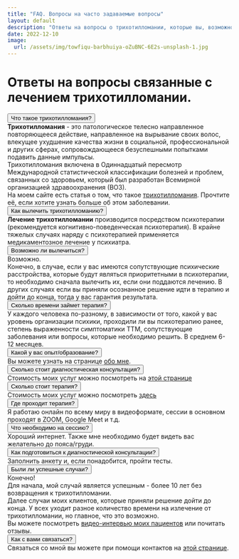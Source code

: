 ```yaml
---
title: "FAQ. Вопросы на часто задаваемые вопросы"
layout: default
description: "Ответы на вопросы о трихотилломании, которые вы, возможно, хотели бы задать"
date: 2022-12-10
image:
  url: /assets/img/towfiqu-barbhuiya-oZuBNC-6E2s-unsplash-1.jpg
---
```


<script src="{{ '/assets/js/collapse-faq.js' | relative_url }}" async></script>
<div class="container mt-2 mb-5">
    <div class="col-12">
        <div class="row">
            <div class="faq" itemscope itemtype="https://schema.org/FAQPage">
                <h1 itemprop="name" itemtype="https://schema.org/FAQPage" class="my-5">Ответы на вопросы связанные с лечением трихотилломании.</h1>
                <div itemscope itemprop="mainEntity" itemtype="https://schema.org/Question">
                    <button class="collapsible" itemprop="name">
                        Что такое трихотилломания?
                    </button>
                    <div class="faq-block" itemscope itemprop="acceptedAnswer" itemtype="https://schema.org/Answer">
                        <div itemprop="text">
                            <b>Трихотилломания</b> - это патологическое телесно направленное повторяющееся действие,
                            направленное на вырывание своих волос, влекущее ухудшение качества жизни в социальной,
                            профессиональной и других сферах, сопровождающееся безуспешными попытками подавить данные
                            импульсы. <br/>
                            Трихотилломания включена в Одиннадцатый пересмотр Международной статистической классификации
                            болезней и проблем, связанных со здоровьем, который был разработан Всемирной организацией
                            здравоохранения (ВОЗ). <br/>
                            На моем сайте есть статья о том, что такое <a href="{% link _posts/2022/2022-12-21-trichotillomania.md %}">трихотилломания</a>. 
                            Прочтите её, если хотите узнать больше об этом заболевании.
                        </div>
                    </div>
                </div>
                <div itemscope itemprop="mainEntity" itemtype="https://schema.org/Question">
                    <button class="collapsible" itemprop="name">
                        Как вылечить трихотилломанию?
                    </button>
                    <div class="faq-block" itemscope itemprop="acceptedAnswer" itemtype="https://schema.org/Answer">
                        <div itemprop="text">
                            <b>Лечение трихотилломании</b> производится посредством психотерапии (рекомендуется
                            когнитивно-поведенческая психотерапия). В крайне тяжелых случаях наряду с психотерапией
                            применяется медикаментозное лечение у психиатра.
                        </div>
                    </div>
                </div>
                <div itemscope itemprop="mainEntity" itemtype="https://schema.org/Question">
                    <button class="collapsible" itemprop="name">
                        Возможно ли вылечиться?
                    </button>
                    <div class="faq-block" itemscope itemprop="acceptedAnswer" itemtype="https://schema.org/Answer">
                        <div itemprop="text">
                            Возможно. <br/>
                            Конечно, в случае, если у вас имеются сопутствующие психические расстройства, которые
                            будут являться приоритетными в психотерапии, то необходимо сначала вылечить их, если они
                            поддаются лечению.
                            В других случаях если вы приняли осознанное решение идти в терапию и
                            дойти до конца, тогда у вас гарантия результата.
                        </div>
                    </div>
                </div>
                <div itemscope itemprop="mainEntity" itemtype="https://schema.org/Question">
                    <button class="collapsible" itemprop="name">
                        Сколько времени займет терапия?
                    </button>
                    <div class="faq-block" itemscope itemprop="acceptedAnswer" itemtype="https://schema.org/Answer">
                        <div itemprop="text">
                            У каждого человека по-разному, в зависимости от того, какой у вас уровень организации
                            психики,
                            проходили ли вы психотерапию ранее, степень выраженности симптоматики ТТМ, сопутствующие
                            заболевания или вопросы, которые необходимо решить. В среднем 6-12 месяцев.
                        </div>
                    </div>
                </div>
                <div itemscope itemprop="mainEntity" itemtype="https://schema.org/Question">
                    <button class="collapsible" itemprop="name">
                        Какой у вас опыт/образование?
                    </button>
                    <div class="faq-block" itemscope itemprop="acceptedAnswer" itemtype="https://schema.org/Answer">
                        <div itemprop="text">
                            Вы можете узнать на странице <a href="{{'/about.html' | relative_url }}">
                            обо мне</a>.
                        </div>
                    </div>
                </div>
                <div itemscope itemprop="mainEntity" itemtype="https://schema.org/Question">
                    <button class="collapsible" itemprop="name">
                        Сколько стоит диагностическая консультация?
                    </button>
                    <div class="faq-block" itemscope itemprop="acceptedAnswer" itemtype="https://schema.org/Answer">
                        <div itemprop="text">
                            Стоимость моих услуг можно посмотреть на <a href="/contact.html">этой странице</a>
                        </div>
                    </div>
                </div>
                <div itemscope itemprop="mainEntity" itemtype="https://schema.org/Question">
                    <button class="collapsible" itemprop="name">
                        Сколько стоит терапия?
                    </button>
                    <div class="faq-block" itemscope itemprop="acceptedAnswer" itemtype="https://schema.org/Answer">
                        <div itemprop="text">
                            Стоимость моих услуг можно посмотреть <a href="/contact.html">здесь</a>
                        </div>
                    </div>
                </div>
                <div itemscope itemprop="mainEntity" itemtype="https://schema.org/Question">
                    <button class="collapsible" itemprop="name">
                        Где проходит терапия?
                    </button>
                    <div class="faq-block" itemscope itemprop="acceptedAnswer" itemtype="https://schema.org/Answer">
                        <div itemprop="text">
                            Я работаю онлайн по всему миру в видеоформате, сессии в основном проходят в ZOOM, Google
                            Meet и т.д.
                        </div>
                    </div>
                </div>
                <div itemscope itemprop="mainEntity" itemtype="https://schema.org/Question">
                    <button class="collapsible" itemprop="name">
                        Что необходимо на сессию?
                    </button>
                    <div class="faq-block" itemscope itemprop="acceptedAnswer" itemtype="https://schema.org/Answer">
                        <div itemprop="text">
                            Хороший интернет. Также мне необходимо будет видеть вас желательно до пояса/груди.
                        </div>
                    </div>
                </div>
                <div itemscope itemprop="mainEntity" itemtype="https://schema.org/Question">
                    <button class="collapsible" itemprop="name">
                        Как подготовиться к диагностической консультации?
                    </button>
                    <div class="faq-block" itemscope itemprop="acceptedAnswer" itemtype="https://schema.org/Answer">
                        <div itemprop="text">
                            Заполнить анкету и, если понадобится, пройти тесты.
                        </div>
                    </div>
                </div>
                <div itemscope itemprop="mainEntity" itemtype="https://schema.org/Question">
                    <button class="collapsible" itemprop="name">
                        Были ли успешные случаи?
                    </button>
                    <div class="faq-block" itemscope itemprop="acceptedAnswer" itemtype="https://schema.org/Answer">
                        <div itemprop="text">
                            Конечно! <br/>
                            Для начала, мой случай является успешным - более 10 лет без возвращения к
                            трихотилломании.<br/>
                            Далее случаи моих клиентов, которые приняли решение дойти до конца. У всех уходит разное
                            количество времени на излечение от трихотилломании, но главное, что это возможно. <br/>
                            Вы можете посмотреть <a href="/feedback.html">видео-интервью моих пациентов</a> или почитать отзывы.
                        </div>
                    </div>
                </div>
                <div itemscope itemprop="mainEntity" itemtype="https://schema.org/Question">
                    <button class="collapsible" itemprop="name">
                        Как с вами связаться?
                    </button>
                    <div class="faq-block" itemscope itemprop="acceptedAnswer" itemtype="https://schema.org/Answer">
                        <div itemprop="text">
                            Связаться со мной вы можете при помощи контактов
                            на <a href="{{'/contact.html' | relative_url }}">этой странице</a>.
                        </div>
                    </div>
                </div>
            </div>
        </div>
    </div>
</div>